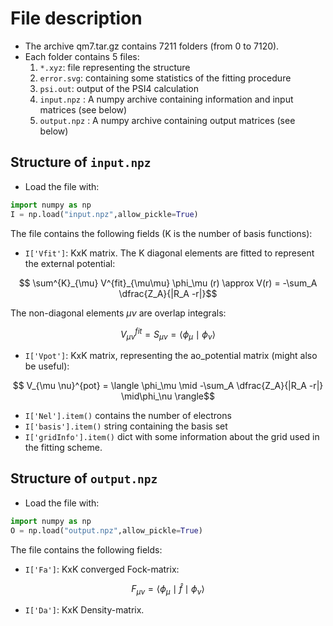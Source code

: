 # File description

- The archive qm7.tar.gz contains 7211 folders (from 0 to 7120). 
- Each folder contains 5 files:
    1. ``*.xyz``: file representing the structure
    2. ``error.svg``: containing some statistics of the fitting procedure 
    3. ``psi.out``: output of the PSI4 calculation 
    4. ``input.npz`` : A numpy archive containing information and input matrices (see below)
    5. ``output.npz`` : A numpy archive containing output matrices (see below)

## Structure of ``input.npz``
- Load the file with:
```python
import numpy as np
I = np.load("input.npz",allow_pickle=True)
```
The file contains the following fields (K is the number of basis functions):
- ``I['Vfit']``: KxK matrix. The K diagonal elements are fitted to represent the external potential:
```math
    \sum^{K}_{\mu} V^{fit}_{\mu\mu} \phi_\mu (r) \approx V(r) = -\sum_A \dfrac{Z_A}{|R_A -r|}
```
The non-diagonal elements $\mu \nu$ are overlap integrals:
```math
    V^{fit}_{\mu \nu} = S_{\mu \nu} = \langle \phi_\mu \mid \phi_\nu \rangle
```
- ``I['Vpot']``: KxK matrix, representing the ao_potential matrix (might also be useful):
```math
 V_{\mu \nu}^{pot} = \langle \phi_\mu \mid -\sum_A \dfrac{Z_A}{|R_A -r|} \mid\phi_\nu \rangle
``` 
- ``I['Nel'].item()`` contains the number of electrons
- ``I['basis'].item()`` string containing the basis set
- ``I['gridInfo'].item()`` dict with some information about the grid used in the fitting scheme.


## Structure of ``output.npz``
- Load the file with:
```python
import numpy as np
O = np.load("output.npz",allow_pickle=True)
```
The file contains the following fields:
- ``I['Fa']``: KxK converged Fock-matrix:
```math
F_{\mu \nu } = \langle \phi_\mu \mid \hat{f} \mid\phi_\nu \rangle
```
- ``I['Da']``: KxK Density-matrix.
